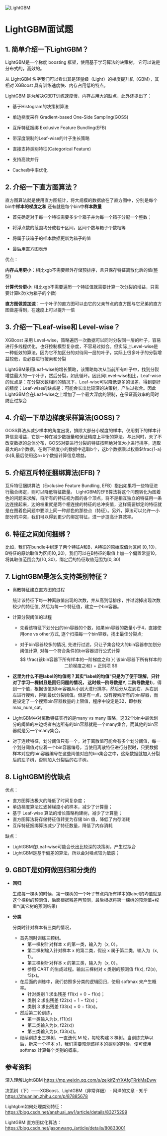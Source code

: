 ﻿![LightGBM](/images/LightGBM.png)


# LightGBM面试题

## 1. 简单介绍一下LightGBM？

LightGBM是一个梯度 boosting 框架，使用基于学习算法的决策树。 它可以说是分布式的，高效的。

从 LightGBM 名字我们可以看出其是轻量级（Light）的梯度提升机（GBM），其相对 XGBoost 具有训练速度快、内存占用低的特点。

LightGBM 是为解决GBDT训练速度慢，内存占用大的缺点，此外还提出了：

- 基于Histogram的决策树算法

- 单边梯度采样 Gradient-based One-Side Sampling(GOSS)

- 互斥特征捆绑 Exclusive Feature Bundling(EFB)

- 带深度限制的Leaf-wise的叶子生长策略

- 直接支持类别特征(Categorical Feature)

- 支持高效并行

- Cache命中率优化

## 2. 介绍一下直方图算法？

 直方图算法就是使用直方图统计，将大规模的数据放在了直方图中，分别是每个bin中**样本的梯度之和** 还有就是每个bin中**样本数量**

- 首先确定对于每一个特征需要多少个箱子并为每一个箱子分配一个整数；

- 将浮点数的范围均分成若干区间，区间个数与箱子个数相等

- 将属于该箱子的样本数据更新为箱子的值

- 最后用直方图表示

优点：

**内存占用更小**：相比xgb不需要额外存储预排序，且只保存特征离散化后的值(整型)

**计算代价更小**: 相比xgb不需要遍历一个特征值就需要计算一次分裂的增益，只需要计算k次(k为箱子的个数)

**直方图做差加速**：一个叶子的直方图可以由它的父亲节点的直方图与它兄弟的直方图做差得到，在速度上可以提升一倍

## 3. 介绍一下Leaf-wise和 Level-wise？

XGBoost 采用 Level-wise，策略遍历一次数据可以同时分裂同一层的叶子，容易进行多线程优化，也好控制模型复杂度，不容易过拟合。但实际上Level-wise是一种低效的算法，因为它不加区分的对待同一层的叶子，实际上很多叶子的分裂增益较低，没必要进行搜索和分裂

LightGBM采用Leaf-wise的增长策略，该策略每次从当前所有叶子中，找到分裂增益最大的一个叶子，然后分裂，如此循环。因此同Level-wise相比，Leaf-wise的优点是：在分裂次数相同的情况下，Leaf-wise可以降低更多的误差，得到更好的精度；Leaf-wise的缺点是：可能会长出比较深的决策树，产生过拟合。因此LightGBM会在Leaf-wise之上增加了一个最大深度的限制，在保证高效率的同时防止过拟合

## 4. 介绍一下单边梯度采样算法(GOSS)？

GOSS算法从减少样本的角度出发，排除大部分小梯度的样本，仅用剩下的样本计算信息增益，它是一种在减少数据量和保证精度上平衡的算法。与此同时，未了不改变数据的总体分布，GOSS对要进行分裂的特征按照绝对值大小进行排序，选取最大的a个数据，在剩下梯度小的数据中选取b个，这b个数据乘以权重$\frac{1-a}{b}$,最后使用这a+b个数据计算信息增益。

## 5. 介绍互斥特征捆绑算法(EFB)？

互斥特征捆绑算法（Exclusive Feature Bundling, EFB）指出如果将一些特征进行融合绑定，则可以降低特征数量。
LightGBM的EFB算法将这个问题转化为图着色的问题来求解，将所有的特征视为图的各个顶点，将不是相互独立的特征用一条边连接起来，边的权重就是两个相连接的特征的总冲突值，这样需要绑定的特征就是在图着色问题中要涂上同一种颜色的那些点（特征）。另外，算法可以允许一小部分的冲突，我们可以得到更少的绑定特征，进一步提高计算效率。

## 6. 特征之间如何捆绑？

比如，我们在bundle中绑定了两个特征A和B，A特征的原始取值为区间 $[0,10)$，B特征的原始取值为区间$[0,20)$，我们可以在B特征的取值上加一个偏置常量10，将其取值范围变为$[10,30)$，绑定后的特征取值范围为$[0,30)$

## 7. LightGBM是怎么支持类别特征？

* 离散特征建立直方图的过程 

  统计该特征下每一种离散值出现的次数，并从高到低排序，并过滤掉出现次数较少的特征值, 然后为每一个特征值，建立一个bin容器。

* 计算分裂阈值的过程 

  * 先看该特征下划分出的bin容器的个数，如果bin容器的数量小于4，直接使用one vs other方式, 逐个扫描每一个bin容器，找出最佳分裂点;

  * 对于bin容器较多的情况, 先进行过滤，只让子集合较大的bin容器参加划分阈值计算, 对每一个符合条件的bin容器进行公式计算
    $$
    \frac{该bin容器下所有样本的一阶梯度之和 }{ 该bin容器下所有样本的二阶梯度之和} + 正则项 
    $$
    
* **这里为什么不是label的均值呢？其实"label的均值"只是为了便于理解，只针对了学习一棵树且是回归问题的情况， 这时候一阶导数是Y, 二阶导数是1**)，得到一个值，根据该值对bin容器从小到大进行排序，然后分从左到右、从右到左进行搜索，得到最优分裂阈值。但是有一点，没有搜索所有的bin容器，而是设定了一个搜索bin容器数量的上限值，程序中设定是32，即参数max_num_cat。
  
* LightGBM中对离散特征实行的是many vs many 策略，这32个bin中最优划分的阈值的左边或者右边所有的bin容器就是一个many集合，而其他的bin容器就是另一个many集合。
  
* 对于连续特征，划分阈值只有一个，对于离散值可能会有多个划分阈值，每一个划分阈值对应着一个bin容器编号，当使用离散特征进行分裂时，只要数据样本对应的bin容器编号在这些阈值对应的bin集合之中，这条数据就加入分裂后的左子树，否则加入分裂后的右子树。

## 8. LightGBM的优缺点

优点：

- 直方图算法极大的降低了时间复杂度；
- 单边梯度算法过滤掉梯度小的样本，减少了计算量；
- 基于 Leaf-wise 算法的增长策略构建树，减少了计算量；
- 直方图算法将存储特征值转变为存储 bin 值，降低了内存消耗
- 互斥特征捆绑算法减少了特征数量，降低了内存消耗

缺点：

- LightGBM在Leaf-wise可能会长出比较深的决策树，产生过拟合
- LightGBM是基于偏差的算法，所以会对噪点较为敏感；



## 9. GBDT是如何做回归和分类的

- **回归**

  生成每一棵树的时候，第一棵树的一个叶子节点内所有样本的label的均值就是这个棵树的预测值，后面根据残差再预测，最后根据将第一棵树的预测值+权重*(其它树的预测结果)

  <!-- ![image-20210629173116854](/images/image-20210629173116854.png) -->

* **分类**

  分类时针对样本有三类的情况，

  * 首先同时训练三颗树。
    - 第一棵树针对样本 x 的第一类，输入为（x, 0）。
    - 第二棵树输入针对样本 x 的第二类，假设 x 属于第二类，输入为（x, 1）。
    - 第三棵树针对样本 x 的第三类，输入为（x, 0）。
    - 参照 CART 的生成过程。输出三棵树对 x 类别的预测值 f1(x), f2(x), f3(x)。
  * 在后面的训练中，我们仿照多分类的逻辑回归，使用 softmax 来产生概率。
    - 针对类别 1 求出残差 f11(x) = 0 − f1(x)；
    - 类别 2 求出残差 f22(x) = 1 − f2(x)；
    - 类别 3 求出残差 f33(x) = 0 − f3(x)。
  * 然后第二轮训练，
    - 第一类输入为(x, f11(x))
    - 第二类输入为(x, f22(x))
    - 第三类输入为(x, f33(x))。
  * 继续训练出三棵树，一直迭代 M 轮，每轮构建 3 棵树。当训练完毕以后，新来一个样本 x1，我们需要预测该样本的类别的时候，便可使用 softmax 计算每个类别的概率。

  

## 参考资料

深入理解LightGBM https://mp.weixin.qq.com/s/zejkifZnYXAfgTRrkMaEww

决策树（下）——XGBoost、LightGBM（非常详细） - 阿泽的文章 - 知乎 https://zhuanlan.zhihu.com/p/87885678

Lightgbm如何处理类别特征： https://blog.csdn.net/anshuai_aw1/article/details/83275299

LightGBM 直方图优化算法：https://blog.csdn.net/jasonwang_/article/details/80833001
